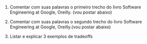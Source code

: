 1. Comentar com suas palavras o primeiro trecho do livro Software Engineering at Google, Oreilly. (vou postar abaixo)
 
2. Comentar com suas palavras o segundo trecho do livro Software Engineering at Google, Oreilly.(vou postar abaixo)
 
3. Listar e explicar 3 exemplos de tradeoffs
